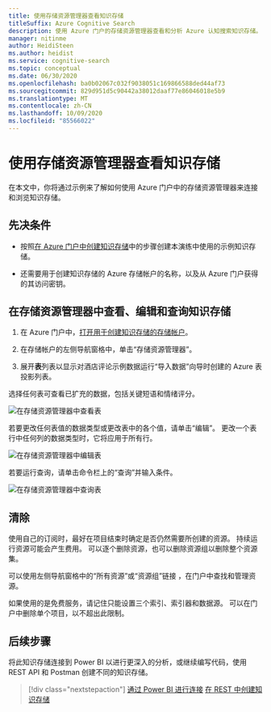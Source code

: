 ```yaml
---
title: 使用存储资源管理器查看知识存储
titleSuffix: Azure Cognitive Search
description: 使用 Azure 门户的存储资源管理器查看和分析 Azure 认知搜索知识存储。
manager: nitinme
author: HeidiSteen
ms.author: heidist
ms.service: cognitive-search
ms.topic: conceptual
ms.date: 06/30/2020
ms.openlocfilehash: ba0b02067c032f9038051c169866588ded44af73
ms.sourcegitcommit: 829d951d5c90442a38012daaf77e86046018e5b9
ms.translationtype: MT
ms.contentlocale: zh-CN
ms.lasthandoff: 10/09/2020
ms.locfileid: "85566022"
---
```

# <a name="view-a-knowledge-store-with-storage-explorer"></a>使用存储资源管理器查看知识存储

在本文中，你将通过示例来了解如何使用 Azure 门户中的存储资源管理器来连接和浏览知识存储。

## <a name="prerequisites"></a>先决条件

+ 按照[在 Azure 门户中创建知识存储](knowledge-store-create-portal.md)中的步骤创建本演练中使用的示例知识存储。

+ 还需要用于创建知识存储的 Azure 存储帐户的名称，以及从 Azure 门户获得的其访问密钥。

## <a name="view-edit-and-query-a-knowledge-store-in-storage-explorer"></a>在存储资源管理器中查看、编辑和查询知识存储

1. 在 Azure 门户中，[打开用于创建知识存储的存储帐户](https://ms.portal.azure.com/#blade/HubsExtension/BrowseResourceBlade/resourceType/Microsoft.Storage%2storageAccounts/)。

1. 在存储帐户的左侧导航窗格中，单击“存储资源管理器”。

1. 展开**表**列表以显示对酒店评论示例数据运行“导入数据”向导时创建的 Azure 表投影列表。

选择任何表可查看已扩充的数据，包括关键短语和情绪评分。

   ![在存储资源管理器中查看表](media/knowledge-store-view-storage-explorer/storage-explorer-tables.png "在存储资源管理器中查看表")

若要更改任何表值的数据类型或更改表中的各个值，请单击“编辑”。 更改一个表行中任何列的数据类型时，它将应用于所有行。

   ![在存储资源管理器中编辑表](media/knowledge-store-view-storage-explorer/storage-explorer-edit-table.png "在存储资源管理器中编辑表")

若要运行查询，请单击命令栏上的“查询”并输入条件。  

   ![在存储资源管理器中查询表](media/knowledge-store-view-storage-explorer/storage-explorer-query-table.png "在存储资源管理器中查询表")

## <a name="clean-up"></a>清除

使用自己的订阅时，最好在项目结束时确定是否仍然需要所创建的资源。 持续运行资源可能会产生费用。 可以逐个删除资源，也可以删除资源组以删除整个资源集。

可以使用左侧导航窗格中的“所有资源”或“资源组”链接 ，在门户中查找和管理资源。

如果使用的是免费服务，请记住只能设置三个索引、索引器和数据源。 可以在门户中删除单个项目，以不超出此限制。

## <a name="next-steps"></a>后续步骤

将此知识存储连接到 Power BI 以进行更深入的分析，或继续编写代码，使用 REST API 和 Postman 创建不同的知识存储。

> [!div class="nextstepaction"]
> [通过 Power BI 进行连接](knowledge-store-connect-power-bi.md)
> [在 REST 中创建知识存储](knowledge-store-create-rest.md)
